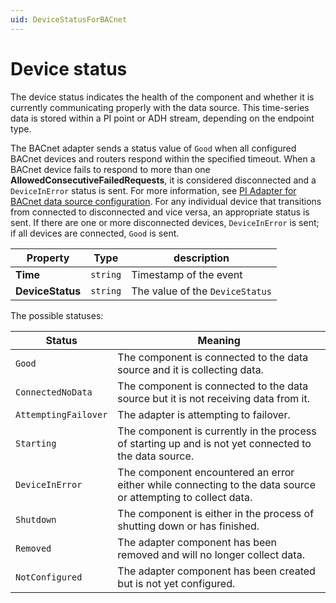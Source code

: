 ```yaml
---
uid: DeviceStatusForBACnet
---
```


# Device status

The device status indicates the health of the component and whether it is currently communicating properly with the data source. This time-series data is stored within a PI point or ADH stream, depending on the endpoint type.

The BACnet adapter sends a status value of `Good` when all configured BACnet devices and routers respond within the specified timeout. When a BACnet device fails to respond to more than one **AllowedConsecutiveFailedRequests**,  it is considered disconnected and a `DeviceInError` status is sent. For more information, see [PI Adapter for BACnet data source configuration](xref:PIAdapterforBACnetDataSourceConfiguration). For any individual device that transitions from connected to disconnected and vice versa, an appropriate status is sent. If there are one or more disconnected devices, `DeviceInError` is sent; if all devices are connected, `Good` is sent.

| Property                          | Type                                 | description                    |
|-----------------------------------|--------------------------------------|--------------------------------|
| **Time**                          | `string`                               | Timestamp of the event        |
| **DeviceStatus**                  | `string`                               | The value of the `DeviceStatus` |

The possible statuses:

| Status                            | Meaning                               |
|-----------------------------------|---------------------------------------|
| `Good`                          | The component is connected to the data source and it is collecting data. |
| `ConnectedNoData`               | The component is connected to the data source but it is not receiving data from it. |
| `AttemptingFailover`            | The adapter is attempting to failover. |
| `Starting`                      | The component is currently in the process of starting up and is not yet connected to the data source. |
| `DeviceInError`                 | The component encountered an error either while connecting to the data source or attempting to collect data. |
| `Shutdown`                      | The component is either in the process of shutting down or has finished. |
| `Removed`                       | The adapter component has been removed and will no longer collect data. |
| `NotConfigured`                 | The adapter component has been created but is not yet configured. |
